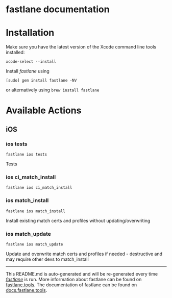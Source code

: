 fastlane documentation
================
# Installation

Make sure you have the latest version of the Xcode command line tools installed:

```
xcode-select --install
```

Install _fastlane_ using
```
[sudo] gem install fastlane -NV
```
or alternatively using `brew install fastlane`

# Available Actions
## iOS
### ios tests
```
fastlane ios tests
```
Tests
### ios ci_match_install
```
fastlane ios ci_match_install
```

### ios match_install
```
fastlane ios match_install
```
Install existing match certs and profiles without updating/overwriting
### ios match_update
```
fastlane ios match_update
```
Update and overwrite match certs and profiles if needed - destructive and may require other devs to match_install

----

This README.md is auto-generated and will be re-generated every time [_fastlane_](https://fastlane.tools) is run.
More information about fastlane can be found on [fastlane.tools](https://fastlane.tools).
The documentation of fastlane can be found on [docs.fastlane.tools](https://docs.fastlane.tools).
